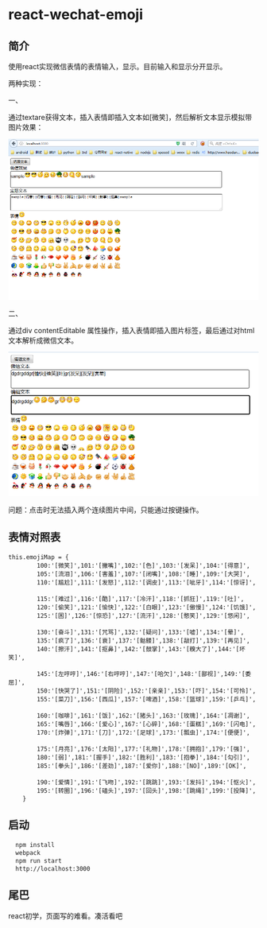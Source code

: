 # react-wechat-emoji

## 简介

使用react实现微信表情的表情输入，显示。目前输入和显示分开显示。

两种实现：

一、

通过textare获得文本，插入表情即插入文本如[微笑]，然后解析文本显示模拟带图片效果：

![image](https://github.com/xuyitao/react-wechat-emoji/blob/master/Screenshot/sample.png)

二、

通过div contentEditable 属性操作，插入表情即插入图片标签<img />，最后通过对html文本解析成微信文本。

![image](https://github.com/xuyitao/react-wechat-emoji/blob/master/Screenshot/sample1.png)

问题：点击时无法插入两个连续图片中间，只能通过按键操作。

## 表情对照表

  	this.emojiMap = {
			100:'[微笑]',101:'[撇嘴]',102:'[色]',103:'[发呆]',104:'[得意]',
			105:'[流泪]',106:'[害羞]',107:'[闭嘴]',108:'[睡]',109:'[大哭]',
			110:'[尴尬]',111:'[发怒]',112:'[调皮]',113:'[呲牙]',114:'[惊讶]',

			115:'[难过]',116:'[酷]',117:'[冷汗]',118:'[抓狂]',119:'[吐]',
			120:'[偷笑]',121:'[愉快]',122:'[白眼]',123:'[傲慢]',124:'[饥饿]',
			125:'[困]',126:'[惊恐]',127:'[流汗]',128:'[憨笑]',129:'[悠闲]',

			130:'[奋斗]',131:'[咒骂]',132:'[疑问]',133:'[嘘]',134:'[晕]',
			135:'[疯了]',136:'[衰]',137:'[骷髅]',138:'[敲打]',139:'[再见]',
			140:'[擦汗]',141:'[抠鼻]',142:'[鼓掌]',143:'[糗大了]',144:'[坏笑]',

			145:'[左哼哼]',146:'[右哼哼]',147:'[哈欠]',148:'[鄙视]',149:'[委屈]',
			150:'[快哭了]',151:'[阴险]',152:'[亲亲]',153:'[吓]',154:'[可怜]',
			155:'[菜刀]',156:'[西瓜]',157:'[啤酒]',158:'[篮球]',159:'[乒乓]',

			160:'[咖啡]',161:'[饭]',162:'[猪头]',163:'[玫瑰]',164:'[凋谢]',
			165:'[嘴唇]',166:'[爱心]',167:'[心碎]',168:'[蛋糕]',169:'[闪电]',
			170:'[炸弹]',171:'[刀]',172:'[足球]',173:'[瓢虫]',174:'[便便]',

			175:'[月亮]',176:'[太阳]',177:'[礼物]',178:'[拥抱]',179:'[强]',
			180:'[弱]',181:'[握手]',182:'[胜利]',183:'[抱拳]',184:'[勾引]',
			185:'[拳头]',186:'[差劲]',187:'[爱你]',188:'[NO]',189:'[OK]',

			190:'[爱情]',191:'[飞吻]',192:'[跳跳]',193:'[发抖]',194:'[怄火]',
			195:'[转圈]',196:'[磕头]',197:'[回头]',198:'[跳绳]',199:'[投降]',
		}
    
## 启动
```
  npm install
  webpack
  npm run start
  http://localhost:3000
```

## 尾巴
  react初学，页面写的难看。凑活看吧
